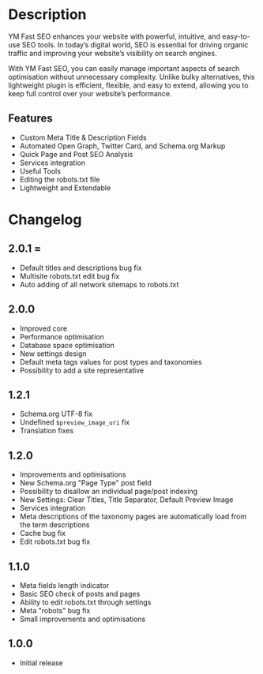 # Description

YM Fast SEO enhances your website with powerful, intuitive, and easy-to-use SEO tools. In today’s digital world, SEO is essential for driving organic traffic and improving your website’s visibility on search engines.

With YM Fast SEO, you can easily manage important aspects of search optimisation without unnecessary complexity. Unlike bulky alternatives, this lightweight plugin is efficient, flexible, and easy to extend, allowing you to keep full control over your website’s performance.

## Features

* Custom Meta Title & Description Fields
* Automated Open Graph, Twitter Card, and Schema.org Markup
* Quick Page and Post SEO Analysis
* Services integration
* Useful Tools
* Editing the robots.txt file
* Lightweight and Extendable

# Changelog

## 2.0.1 =
* Default titles and descriptions bug fix
* Multisite robots.txt edit bug fix
* Auto adding of all network sitemaps to robots.txt

## 2.0.0
* Improved core
* Performance optimisation
* Database space optimisation
* New settings design
* Default meta tags values for post types and taxonomies
* Possibility to add a site representative

## 1.2.1
* Schema.org UTF-8 fix
* Undefined `$preview_image_uri` fix
* Translation fixes

## 1.2.0
* Improvements and optimisations
* New Schema.org "Page Type" post field
* Possibility to disallow an individual page/post indexing
* New Settings: Clear Titles, Title Separator, Default Preview Image
* Services integration
* Meta descriptions of the taxonomy pages are automatically load from the term descriptions
* Cache bug fix
* Edit robots.txt bug fix

## 1.1.0
* Meta fields length indicator
* Basic SEO check of posts and pages
* Ability to edit robots.txt through settings
* Meta "robots" bug fix
* Small improvements and optimisations

## 1.0.0
* Initial release